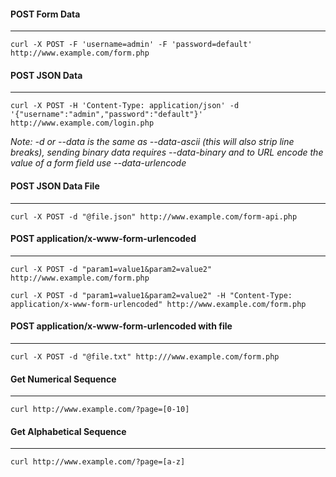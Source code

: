 #### POST Form Data
-----
```curl -X POST -F 'username=admin' -F 'password=default' http://www.example.com/form.php```


#### POST JSON Data
-----
```curl -X POST -H 'Content-Type: application/json' -d '{"username":"admin","password":"default"}' http://www.example.com/login.php```

*Note: -d or --data is the same as --data-ascii (this will also strip line breaks), sending binary data requires --data-binary and to URL encode the value of a form field use --data-urlencode*


#### POST JSON Data File
-----
```curl -X POST -d "@file.json" http://www.example.com/form-api.php```


#### POST application/x-www-form-urlencoded
-----
```curl -X POST -d "param1=value1&param2=value2" http://www.example.com/form.php```

```curl -X POST -d "param1=value1&param2=value2" -H "Content-Type: application/x-www-form-urlencoded" http://www.example.com/form.php```


#### POST application/x-www-form-urlencoded with file
-----
```curl -X POST -d "@file.txt" http:///www.example.com/form.php```


#### Get Numerical Sequence
-----
```curl http://www.example.com/?page=[0-10]```


#### Get Alphabetical Sequence
-----
```curl http://www.example.com/?page=[a-z]```

